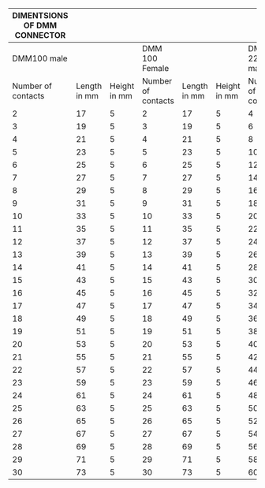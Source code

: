 |DIMENTSIONS OF DMM CONNECTOR|            |            |                  |            |            |                  |            |            |
|----------------------------|------------|------------|------------------|------------|------------|------------------|------------|------------|
|DMM100 male                 |            |            |DMM 100 Female    |            |            |DMM 220 male      |            |            |
|Number of contacts          |Length in mm|Height in mm|Number of contacts|Length in mm|Height in mm|Number of contacts|Length in mm|Height in mm|
|2                           |17          |5           |2                 |17          |5           |4                 |17          |7           |
|3                           |19          |5           |3                 |19          |5           |6                 |19          |7           |
|4                           |21          |5           |4                 |21          |5           |8                 |21          |7           |
|5                           |23          |5           |5                 |23          |5           |10                |23          |7           |
|6                           |25          |5           |6                 |25          |5           |12                |25          |7           |
|7                           |27          |5           |7                 |27          |5           |14                |27          |7           |
|8                           |29          |5           |8                 |29          |5           |16                |29          |7           |
|9                           |31          |5           |9                 |31          |5           |18                |31          |7           |
|10                          |33          |5           |10                |33          |5           |20                |33          |7           |
|11                          |35          |5           |11                |35          |5           |22                |35          |7           |
|12                          |37          |5           |12                |37          |5           |24                |37          |7           |
|13                          |39          |5           |13                |39          |5           |26                |39          |7           |
|14                          |41          |5           |14                |41          |5           |28                |41          |7           |
|15                          |43          |5           |15                |43          |5           |30                |43          |7           |
|16                          |45          |5           |16                |45          |5           |32                |45          |7           |
|17                          |47          |5           |17                |47          |5           |34                |47          |7           |
|18                          |49          |5           |18                |49          |5           |36                |49          |7           |
|19                          |51          |5           |19                |51          |5           |38                |51          |7           |
|20                          |53          |5           |20                |53          |5           |40                |53          |7           |
|21                          |55          |5           |21                |55          |5           |42                |55          |7           |
|22                          |57          |5           |22                |57          |5           |44                |57          |7           |
|23                          |59          |5           |23                |59          |5           |46                |59          |7           |
|24                          |61          |5           |24                |61          |5           |48                |61          |7           |
|25                          |63          |5           |25                |63          |5           |50                |63          |7           |
|26                          |65          |5           |26                |65          |5           |52                |65          |7           |
|27                          |67          |5           |27                |67          |5           |54                |67          |7           |
|28                          |69          |5           |28                |69          |5           |56                |69          |7           |
|29                          |71          |5           |29                |71          |5           |58                |71          |7           |
|30                          |73          |5           |30                |73          |5           |60                |73          |7           |
